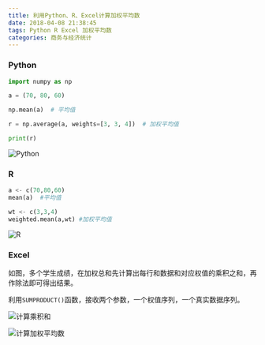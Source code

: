 ```yaml
---
title: 利用Python、R、Excel计算加权平均数
date: 2018-04-08 21:38:45
tags: Python R Excel 加权平均数
categories: 商务与经济统计
---
```


### Python

```Python
import numpy as np

a = (70, 80, 60)

np.mean(a)  # 平均值

r = np.average(a, weights=[3, 3, 4])  # 加权平均值

print(r)
```

![Python](/images/data_analyze/1.png)

### R

```Python
a <- c(70,80,60)
mean(a)  #平均值

wt <- c(3,3,4)
weighted.mean(a,wt) #加权平均值
```

![R](/images/data_analyze/2.png)

### Excel
如图，多个学生成绩，在加权总和先计算出每行和数据和对应权值的乘积之和，再作除法即可得出结果。

利用`SUMPRODUCT()`函数，接收两个参数，一个权值序列，一个真实数据序列。

![计算乘积和](/images/data_analyze/3.png)

![计算加权平均数](/images/data_analyze/4.png)


